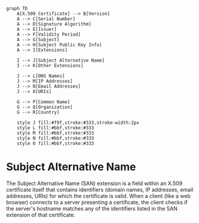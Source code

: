 ```mermaid
graph TD
    A[X.509 Certificate] --> B[Version]
    A --> C[Serial Number]
    A --> D[Signature Algorithm]
    A --> E[Issuer]
    A --> F[Validity Period]
    A --> G[Subject]
    A --> H[Subject Public Key Info]
    A --> I[Extensions]
    
    I --> J[Subject Alternative Name]
    I --> K[Other Extensions]
    
    J --> L[DNS Names]
    J --> M[IP Addresses]
    J --> N[Email Addresses]
    J --> O[URIs]
    
    G --> P[Common Name]
    G --> Q[Organization]
    G --> R[Country]
    
    style J fill:#f9f,stroke:#333,stroke-width:2px
    style L fill:#bbf,stroke:#333
    style M fill:#bbf,stroke:#333
    style N fill:#bbf,stroke:#333
    style O fill:#bbf,stroke:#333
```

# Subject Alternative Name
The Subject Alternative Name (SAN) extension is a field within an X.509 certificate itself that contains identifiers (domain names, IP addresses, email addresses, URIs) for which the certificate is valid. When a client (like a web browser) connects to a server presenting a certificate, the client checks if the server's hostname matches any of the identifiers listed in the SAN extension of that certificate.